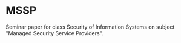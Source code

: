 # MSSP

Seminar paper for class Security of Information Systems on subject "Managed Security Service Providers".
